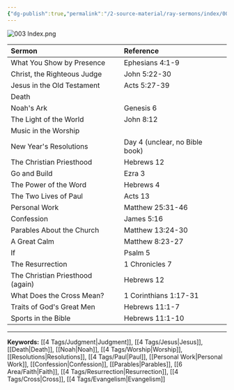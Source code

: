```yaml
---
{"dg-publish":true,"permalink":"/2-source-material/ray-sermons/index/003-nov-1957-mar-1958/"}
---
```


![003 Index.png](/img/user/2%20Source%20Material/Ray%20Sermons/Scans/003%20Index.png)


| Sermon | Reference |
|:------|:---------|
| What You Show by Presence | Ephesians 4:1-9 |
| Christ, the Righteous Judge | John 5:22-30 |
| Jesus in the Old Testament | Acts 5:27-39 |
| Death | |
| Noah's Ark | Genesis 6 |
| The Light of the World | John 8:12 |
| Music in the Worship | |
| New Year's Resolutions | Day 4 (unclear, no Bible book) |
| The Christian Priesthood | Hebrews 12 |
| Go and Build | Ezra 3 |
| The Power of the Word | Hebrews 4 |
| The Two Lives of Paul | Acts 13 |
| Personal Work | Matthew 25:31-46 |
| Confession | James 5:16 |
| Parables About the Church | Matthew 13:24-30 |
| A Great Calm | Matthew 8:23-27 |
| If | Psalm 5 |
| The Resurrection | 1 Chronicles 7 |
| The Christian Priesthood (again) | Hebrews 12 |
| What Does the Cross Mean? | 1 Corinthians 1:17-31 |
| Traits of God's Great Men | Hebrews 11:1-7 |
| Sports in the Bible | Hebrews 11:1-10 |

---

**Keywords:**
 [[4 Tags/Judgment\|Judgment]], [[4 Tags/Jesus\|Jesus]], [[Death\|Death]], [[Noah\|Noah]], [[4 Tags/Worship\|Worship]], [[Resolutions\|Resolutions]], [[4 Tags/Paul\|Paul]], [[Personal Work\|Personal Work]], [[Confession\|Confession]], [[Parables\|Parables]], [[6 Area/Faith\|Faith]], [[4 Tags/Resurrection\|Resurrection]], [[4 Tags/Cross\|Cross]], [[4 Tags/Evangelism\|Evangelism]]
